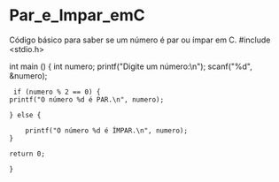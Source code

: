 # Par_e_Impar_emC
Código básico para saber se um número é par ou ímpar em C. 
#include <stdio.h>

int main () {
    int numero; 
    printf("Digite um número:\n");
    scanf("%d", &numero);

     if (numero % 2 == 0) {
    printf("O número %d é PAR.\n", numero);

    } else {

        printf("O número %d é ÍMPAR.\n", numero);
    }    

    return 0;

    }
